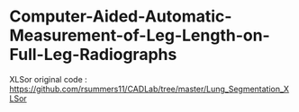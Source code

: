 # Computer-Aided-Automatic-Measurement-of-Leg-Length-on-Full-Leg-Radiographs

XLSor original code : https://github.com/rsummers11/CADLab/tree/master/Lung_Segmentation_XLSor
